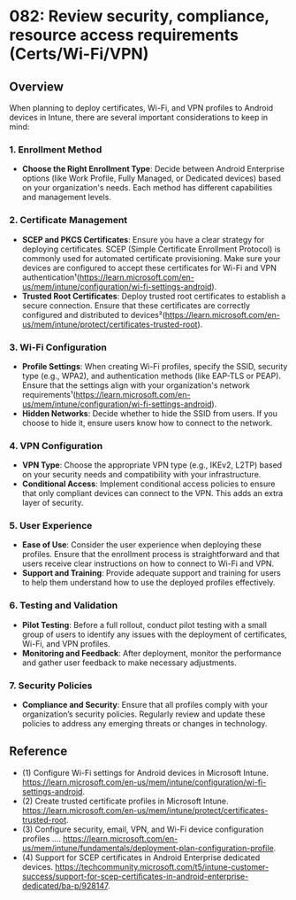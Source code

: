 # 082: Review security, compliance, resource access requirements (Certs/Wi-Fi/VPN)

## Overview
When planning to deploy certificates, Wi-Fi, and VPN profiles to Android devices in Intune, there are several important considerations to keep in mind:

### 1. **Enrollment Method**
- **Choose the Right Enrollment Type**: Decide between Android Enterprise options (like Work Profile, Fully Managed, or Dedicated devices) based on your organization's needs. Each method has different capabilities and management levels.

### 2. **Certificate Management**
- **SCEP and PKCS Certificates**: Ensure you have a clear strategy for deploying certificates. SCEP (Simple Certificate Enrollment Protocol) is commonly used for automated certificate provisioning. Make sure your devices are configured to accept these certificates for Wi-Fi and VPN authentication¹(https://learn.microsoft.com/en-us/mem/intune/configuration/wi-fi-settings-android).
- **Trusted Root Certificates**: Deploy trusted root certificates to establish a secure connection. Ensure that these certificates are correctly configured and distributed to devices²(https://learn.microsoft.com/en-us/mem/intune/protect/certificates-trusted-root).

### 3. **Wi-Fi Configuration**
- **Profile Settings**: When creating Wi-Fi profiles, specify the SSID, security type (e.g., WPA2), and authentication methods (like EAP-TLS or PEAP). Ensure that the settings align with your organization's network requirements¹(https://learn.microsoft.com/en-us/mem/intune/configuration/wi-fi-settings-android).
- **Hidden Networks**: Decide whether to hide the SSID from users. If you choose to hide it, ensure users know how to connect to the network.

### 4. **VPN Configuration**
- **VPN Type**: Choose the appropriate VPN type (e.g., IKEv2, L2TP) based on your security needs and compatibility with your infrastructure.
- **Conditional Access**: Implement conditional access policies to ensure that only compliant devices can connect to the VPN. This adds an extra layer of security.

### 5. **User Experience**
- **Ease of Use**: Consider the user experience when deploying these profiles. Ensure that the enrollment process is straightforward and that users receive clear instructions on how to connect to Wi-Fi and VPN.
- **Support and Training**: Provide adequate support and training for users to help them understand how to use the deployed profiles effectively.

### 6. **Testing and Validation**
- **Pilot Testing**: Before a full rollout, conduct pilot testing with a small group of users to identify any issues with the deployment of certificates, Wi-Fi, and VPN profiles.
- **Monitoring and Feedback**: After deployment, monitor the performance and gather user feedback to make necessary adjustments.

### 7. **Security Policies**
- **Compliance and Security**: Ensure that all profiles comply with your organization’s security policies. Regularly review and update these policies to address any emerging threats or changes in technology.


## Reference

* (1) Configure Wi-Fi settings for Android devices in Microsoft Intune. https://learn.microsoft.com/en-us/mem/intune/configuration/wi-fi-settings-android.
* (2) Create trusted certificate profiles in Microsoft Intune. https://learn.microsoft.com/en-us/mem/intune/protect/certificates-trusted-root.
* (3) Configure security, email, VPN, and Wi-Fi device configuration profiles .... https://learn.microsoft.com/en-us/mem/intune/fundamentals/deployment-plan-configuration-profile.
* (4) Support for SCEP certificates in Android Enterprise dedicated devices. https://techcommunity.microsoft.com/t5/intune-customer-success/support-for-scep-certificates-in-android-enterprise-dedicated/ba-p/928147.

